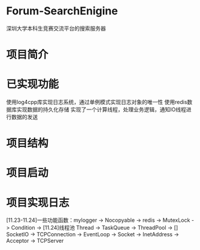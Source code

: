 # Forum-SearchEnigine
深圳大学本科生竞赛交流平台的搜索服务器

# 项目简介

# 已实现功能
使用log4cpp库实现日志系统，通过单例模式实现日志对象的唯一性
使用redis数据库实现数据的持久化存储
实现了一个计算线程，处理业务逻辑，通知IO线程进行数据的发送

# 项目结构

# 项目启动

# 项目实现日志
[11.23-11.24]一些功能函数：mylogger -> Nocopyable -> redis -> MutexLock -> Condition ->
[11.24]线程池 Thread -> TaskQueue -> ThreadPool ->
[] SocketIO -> TCPConnection -> EventLoop -> Socket -> InetAddress -> Acceptor -> TCPServer